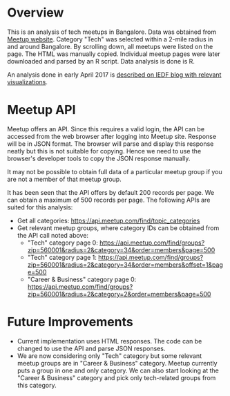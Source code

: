 
# Overview #

This is an analysis of tech meetups in Bangalore. Data was obtained from [Meetup website](http://meetup.com). Category "Tech" was selected within a 2-mile radius in and around Bangalore. By scrolling down, all meetups were listed on the page. The HTML was manually copied. Individual meetup pages were later downloaded and parsed by an R script. Data analysis is done is R.

An analysis done in early April 2017 is [described on IEDF blog with relevant visualizations](https://indianengineeringdesignforum.wordpress.com/2017/04/03/an-analysis-of-tech-meetup-groups-in-bangalore/).

# Meetup API #
Meetup offers an API. Since this requires a valid login, the API can be accessed from the web browser after logging into Meetup site. Response will be in JSON format. The browser will parse and display this response neatly but this is not suitable for copying. Hence we need to use the browser's developer tools to copy the JSON response manually.

It may not be possible to obtain full data of a particular meetup group if you are not a member of that meetup group.

It has been seen that the API offers by default 200 records per page. We can obtain a maximum of 500 records per page. The following APIs are suited for this analysis:
* Get all categories: https://api.meetup.com/find/topic_categories
* Get relevant meetup groups, where category IDs can be obtained from the API call noted above: 
    + "Tech" category page 0: https://api.meetup.com/find/groups?zip=560001&radius=2&category=34&order=members&page=500
    + "Tech" category page 1: https://api.meetup.com/find/groups?zip=560001&radius=2&category=34&order=members&offset=1&page=500
    + "Career & Business" category page 0: https://api.meetup.com/find/groups?zip=560001&radius=2&category=2&order=members&page=500


# Future Improvements #
* Current implementation uses HTML responses. The code can be changed to use the API and parse JSON responses.
* We are now considering only "Tech" category but some relevant meetup groups are in "Career & Business" category. Meetup currently puts a group in one and only category. We can also start looking at the "Career & Business" category and pick only tech-related groups from this category.
